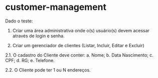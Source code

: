 # customer-management
Dado o teste: 
1. Criar uma área administrativa onde o(s) usuário(s) devem acessar através de login e senha.

2. Criar um gerenciador de clientes (Listar, Incluir, Editar e Excluir)

  2.1. O cadastro do Cliente deve conter: 
    a. Nome; 
    b. Data Nascimento; 
    c. CPF; 
    d. RG; 
    e. Telefone. 
    
  2.2. O Cliente pode ter 1 ou N endereços.
